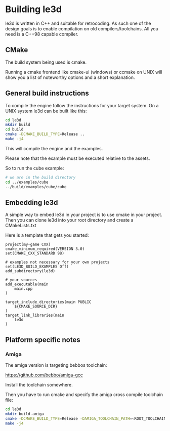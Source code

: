 # Building le3d

le3d is written in C++ and suitable for retrocoding. As such one of the design
goals is to enable compilation on old compilers/toolchains. All you need is a
C++98 capable compiler.

## CMake

The build system being used is cmake.

Running a cmake frontend like cmake-ui (windows) or ccmake on UNIX will show
you a list of noteworthy options and a short explanation.

## General build instructions

To compile the engine follow the instructions for your target system. On a UNIX
system le3d can be built like this:

```bash
cd le3d
mkdir build
cd build
cmake -DCMAKE_BUILD_TYPE=Release ..
make -j4
```

This will compile the engine and the examples.

Please note that the example must be executed relative to the assets.

So to run the cube example:

```bash
# we are in the build directory
cd ../examples/cube
../build/examples/cube/cube
```

## Embedding le3d

A simple way to embed le3d in your project is to use cmake in your project.
Then you can clone le3d into your root directory and create a CMakeLists.txt

Here is a template that gets you started:

```
project(my-game CXX)
cmake_minimum_required(VERSION 3.0)
set(CMAKE_CXX_STANDARD 98)

# examples not necessary for your own projects
set(LE3D_BUILD_EXAMPLES Off)
add_subdirectory(le3d)

# your sources
add_executable(main
    main.cpp
)

target_include_directories(main PUBLIC
    ${CMAKE_SOURCE_DIR}
)
target_link_libraries(main
    le3d
)
```

## Platform specific notes

### Amiga

The amiga version is targeting bebbos toolchain:

https://github.com/bebbo/amiga-gcc

Install the toolchain somewhere.

Then you have to run cmake and specify the amiga cross compile toolchain file:

```bash
cd le3d
mkdir build-amiga
cmake -DCMAKE_BUILD_TYPE=Release -DAMIGA_TOOLCHAIN_PATH=<ROOT_TOOLCHAIN_INSTALL_DIR> -DCMAKE_TOOLCHAIN_FILE=../amiga.cmake ../
make -j4
```

